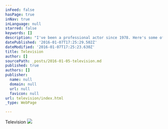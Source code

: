 ```yaml
---
inFeed: false
hasPage: true
inNav: true
inLanguage: null
starred: false
keywords: []
description: "I've been a professional actor since 1978. Here's some of the productions I've been in."
datePublished: '2016-01-07T17:25:29.502Z'
dateModified: '2016-01-07T17:25:23.630Z'
title: Television
author: []
sourcePath: _posts/2016-01-05-television.md
published: true
authors: []
publisher:
  name: null
  domain: null
  url: null
  favicon: null
url: television/index.html
_type: WebPage

---
```

Television
![](https://the-grid-user-content.s3-us-west-2.amazonaws.com/4f7f457e-0951-4fe2-8b70-8afb2127008f.jpg)